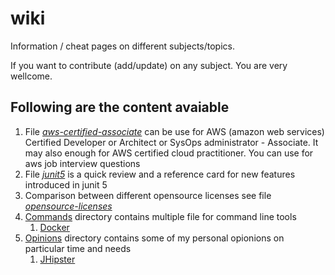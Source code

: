 # wiki
Information / cheat pages on different subjects/topics. 

If you want to contribute (add/update) on any subject. You are very wellcome.

## Following are the content avaiable
1. File *[aws-certified-associate](aws-certified-associate.md)* can be use for AWS (amazon web services) Certified Developer or Architect or SysOps administrator - Associate. It may also enough for AWS certified cloud practitioner. You can use for aws job interview questions
1. File *[junit5](junit5.md)* is a quick review and a reference card for new features introduced in junit 5
1. Comparison between different opensource licenses see file *[opensource-licenses](opensource-licenses.md)*
1. [Commands](commands) directory contains multiple file for command line tools
   1. [Docker](commands/docker.txt)
1. [Opinions](opinions) directory contains some of my personal opionions on particular time and needs
   1. [JHipster](opinions/JHipster.md)
